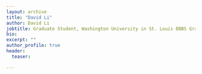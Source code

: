 ```yaml
---
layout: archive
title: "David Li"
author: David Li
jobtitle: Graduate Student, Washington University in St. Louis DBBS Graduate Program
bio:
excerpt: ""
author_profile: true
header:
  teaser: 

---
```

